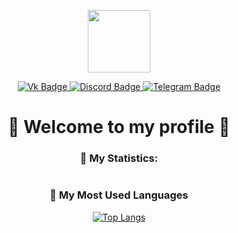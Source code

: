 <div align="center">

[//]: # (<img src="https://media.giphy.com/media/XEbDXcGQNS2uxnqLuu/giphy.gif" width="100"/>)
<img src="https://media.discordapp.net/attachments/1151395823003906148/1151479398101426286/frame_39_delay-0.2s.gif" width="100"/>
<div id="badges">
  <a href="https://vk.com/nine_tailed_little_fox">
    <img src="https://img.shields.io/badge/Vkontakte-blue?style=for-the-badge&logo=vk&logoColor=white" alt="Vk Badge"/>
  </a>
  <a href="https://discord.com/users/408208288208125952">
    <img src="https://img.shields.io/badge/discord-5865f2.svg?style=for-the-badge&logo=discord&logoColor=white" alt="Discord Badge"/>
  </a>
  <a href="https://t.me/endienasg">
    <img src="https://img.shields.io/badge/telegram-blue?style=for-the-badge&logo=telegram&logoColor=white" alt="Telegram Badge"/>
  </a>
</div>
<h1>
  🦊 Welcome to my profile 🦊
</h1>

<div>

### 🦊 My Statistics:

<img src="https://github-readme-streak-stats.herokuapp.com/?user=AgniaEndie" alt="">

</div>

### 🦊 My Most Used Languages

[![Top Langs](https://github-readme-stats.vercel.app/api/top-langs/?username=AgniaEndie&layout=compact&theme=vision-friendly-white)](https://github.com/anuraghazra/github-readme-stats)


</div>



